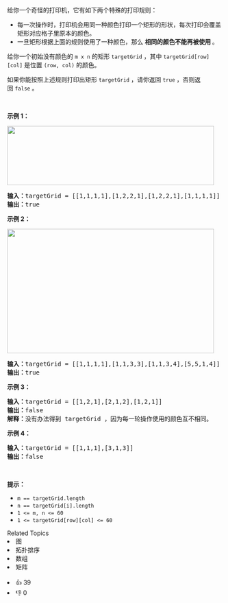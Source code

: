 <p>给你一个奇怪的打印机，它有如下两个特殊的打印规则：</p>

<ul> 
 <li>每一次操作时，打印机会用同一种颜色打印一个矩形的形状，每次打印会覆盖矩形对应格子里原本的颜色。</li> 
 <li>一旦矩形根据上面的规则使用了一种颜色，那么 <strong>相同的颜色不能再被使用&nbsp;</strong>。</li> 
</ul>

<p>给你一个初始没有颜色的&nbsp;<code>m x n</code>&nbsp;的矩形&nbsp;<code>targetGrid</code>&nbsp;，其中&nbsp;<code>targetGrid[row][col]</code>&nbsp;是位置&nbsp;<code>(row, col)</code>&nbsp;的颜色。</p>

<p>如果你能按照上述规则打印出矩形<em>&nbsp;</em><code>targetGrid</code>&nbsp;，请你返回&nbsp;<code>true</code>&nbsp;，否则返回&nbsp;<code>false</code>&nbsp;。</p>

<p>&nbsp;</p>

<p><strong>示例 1：</strong></p>

<p><img alt="" src="https://assets.leetcode-cn.com/aliyun-lc-upload/uploads/2020/09/19/sample_1_1929.png" style="height: 138px; width: 483px;" /></p>

<pre><strong>输入：</strong>targetGrid = [[1,1,1,1],[1,2,2,1],[1,2,2,1],[1,1,1,1]]
<strong>输出：</strong>true
</pre>

<p><strong>示例 2：</strong></p>

<p><img alt="" src="https://assets.leetcode-cn.com/aliyun-lc-upload/uploads/2020/09/19/sample_2_1929.png" style="height: 290px; width: 483px;" /></p>

<pre><strong>输入：</strong>targetGrid = [[1,1,1,1],[1,1,3,3],[1,1,3,4],[5,5,1,4]]
<strong>输出：</strong>true
</pre>

<p><strong>示例 3：</strong></p>

<pre><strong>输入：</strong>targetGrid = [[1,2,1],[2,1,2],[1,2,1]]
<strong>输出：</strong>false
<strong>解释：</strong>没有办法得到 targetGrid ，因为每一轮操作使用的颜色互不相同。</pre>

<p><strong>示例 4：</strong></p>

<pre><strong>输入：</strong>targetGrid = [[1,1,1],[3,1,3]]
<strong>输出：</strong>false
</pre>

<p>&nbsp;</p>

<p><strong>提示：</strong></p>

<ul> 
 <li><code>m == targetGrid.length</code></li> 
 <li><code>n == targetGrid[i].length</code></li> 
 <li><code>1 &lt;= m, n &lt;= 60</code></li> 
 <li><code>1 &lt;= targetGrid[row][col] &lt;= 60</code></li> 
</ul>

<div><div>Related Topics</div><div><li>图</li><li>拓扑排序</li><li>数组</li><li>矩阵</li></div></div><br><div><li>👍 39</li><li>👎 0</li></div>
